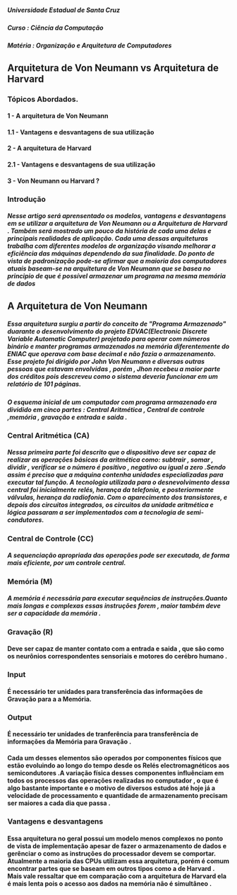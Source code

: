 
##### Universidade Estadual de Santa Cruz
##### Curso : Ciência da Computação 
##### Matéria : Organização e Arquitetura de Computadores 

## Arquitetura de Von Neumann vs Arquitetura de Harvard

### Tópicos Abordados.
#### 1   - A arquitetura de Von Neumann 
#### 1.1 - Vantagens e desvantagens de sua utilização
#### 2   - A arquitetura de Harvard
#### 2.1 - Vantagens e desvantagens de sua utilização
#### 3   - Von Neumann ou Harvard ?

### Introdução

##### Nesse artigo será aprensentado os modelos, vantagens e desvantagens em se utilizar a arquitetura de Von Neumann ou a Arquitetura de Harvard . Também será mostrado um pouco da história de cada uma delas e principais realidades de aplicação. Cada uma dessas arquiteturas trabalha com diferentes modelos de organização visando melhorar a eficiência das máquinas dependendo da sua finalidade. Do ponto de vista de padronização pode-se afirmar que a maioria dos computadores atuais baseam-se na arquitetura de Von Neumann que se basea no principio de que é possível armazenar um programa na mesma memória de dados

## A Arquitetura de Von Neumann 

##### Essa arquitetura surgiu a partir do conceito de "Programa Armazenado" duarante o desenvolvimento do projeto EDVAC(Electronic Discrete Variable Automatic Computer) projetado para operar com números binário e manter programas armazenados na memória diferentemente do ENIAC que operava com base decimal e não fazia o armazenamento. Esse projeto foi dirigido por John Von Neumann e diversas outras pessoas que estavam envolvidas , porém , Jhon recebeu a maior parte dos créditos pois descreveu como o sistema deveria funcionar em um relatório de 101 páginas.
##### O esquema inicial de um computador com programa armazenado era dividido em cinco partes : Central Aritmética , Central de controle ,memória , gravação e entrada e saida .

### Central Aritmética (CA)
##### Nessa primeira parte foi descrito que o dispositivo deve ser capaz de realizar as operações básicas da aritmética como: subtrair , somar , dividir , verificar se o número é positivo , negativo ou igual a zero .Sendo assim é preciso que a máquina contenha unidades especializadas para executar tal função. A tecnologia utilizada para o desnevolvimento dessa central foi inicialmente relés, herança da telefonia, e posteriormente válvulas, herança da radiofonia. Com o aparecimento dos transistores, e depois dos circuitos integrados, os circuitos da unidade aritmética e lógica passaram a ser implementados com a tecnologia de semi-condutores. 

### Central de Controle (CC)
#####  A sequenciação apropriada das operações pode ser executada, de forma mais eficiente, por um controle central.

### Memória (M) 
##### A memória é necessária para executar sequências de instruções.Quanto mais longas e complexas essas instruções forem , maior também deve ser a capacidade da memória .

### Gravação (R) 

#### Deve ser capaz de manter contato com a entrada e saida , que são como os neurônios correspondentes sensoriais e motores do cerébro humano .

### Input 
#### É necessário ter unidades para transferência das informações de Gravação para a a Memória.

### Output 
#### É necessário ter unidades de tranferência para transferência de informações da Memória para Gravação . 


#### Cada um desses elementos  são operados por componentes físicos que estão evoluindo ao longo do tempo desde os Relés electromagnéticos aos semicondutores .A variação física desses componentes influênciam em todos os processos das operações realizadas no computador , o que é algo bastante importante e o motivo de diversos estudos até hoje já a velocidade de processamento e quantidade de armazenamento precisam ser maiores a cada dia que passa .     


### Vantagens e desvantagens 

#### Essa arquitetura no geral possui um modelo menos complexos no ponto de vista de implementação apesar de fazer o armazenamento de dados e gerênciar o como as instruções do processador devem se comportar. Atualmente a maioria das CPUs utilizam essa arquitetura, porém é comum encontrar partes que se baseam em outros tipos como a de Harvard . Mais vale ressaltar que em comparação com a arquitetura de Harvard ela é mais lenta pois o acesso aos dados na memória não é simultâneo .

